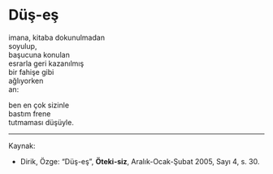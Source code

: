 # Düş-eş  
  
imana, kitaba dokunulmadan  
soyulup,  
başucuna konulan  
esrarla geri kazanılmış  
bir fahişe gibi  
ağlıyorken  
an:  
  
ben en çok sizinle  
bastım frene  
tutmaması düşüyle.

---
Kaynak:

- Dirik, Özge: “Düş-eş”, **Öteki-siz**, Aralık-Ocak-Şubat 2005, Sayı 4, s. 30.
